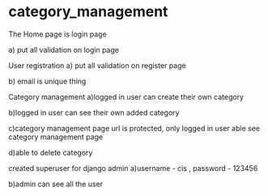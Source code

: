 # category_management

The Home page is login page

a) put all validation on login page


User registration
a) put all validation on register page

b) email is unique thing


Category management
a)logged in user can create their own category

b)logged in user can see their own added category

c)category management page url is protected, only logged in user able see category management page

d)able to delete category


created superuser for django admin
a)username - cis , password - 123456

b)admin can see all the user
